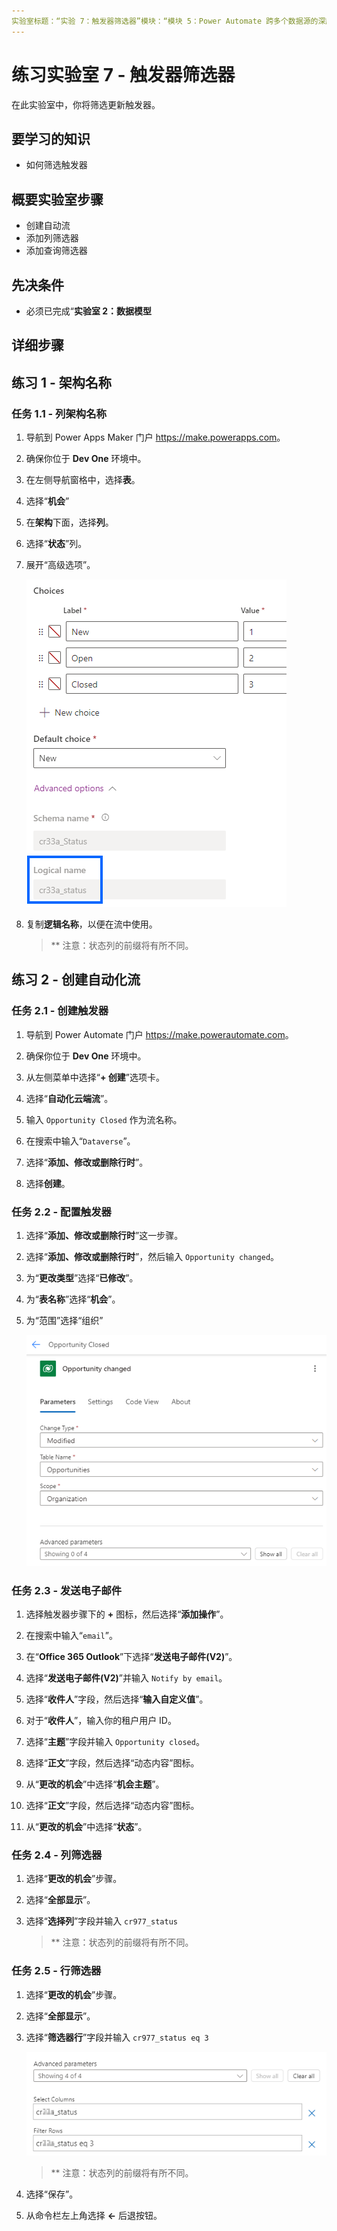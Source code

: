 ```yaml
---
实验室标题：“实验 7：触发器筛选器”模块：“模块 5：Power Automate 跨多个数据源的深度集成”
---
```


# 练习实验室 7 - 触发器筛选器

在此实验室中，你将筛选更新触发器。

## 要学习的知识

- 如何筛选触发器

## 概要实验室步骤

- 创建自动流
- 添加列筛选器
- 添加查询筛选器

## 先决条件

- 必须已完成“**实验室 2：数据模型**

## 详细步骤

## 练习 1 - 架构名称

### 任务 1.1 - 列架构名称

1. 导航到 Power Apps Maker 门户 <https://make.powerapps.com>。

1. 确保你位于 **Dev One** 环境中。

1. 在左侧导航窗格中，选择**表**。

1. 选择“**机会**”

1. 在**架构**下面，选择**列**。

1. 选择“**状态**”列。

1. 展开“高级选项”。

    ![列架构名称的屏幕截图。](../media/column-schema-name.png)

1. 复制**逻辑名称**，以便在流中使用。

   > ** 注意：状态列的前缀将有所不同。

## 练习 2 - 创建自动化流

### 任务 2.1 - 创建触发器

1. 导航到 Power Automate 门户 <https://make.powerautomate.com>。

1. 确保你位于 **Dev One** 环境中。

1. 从左侧菜单中选择“**+ 创建**”选项卡。

1. 选择“**自动化云端流**”。

1. 输入 `Opportunity Closed` 作为流名称。

1. 在搜索中输入“`Dataverse`”。

1. 选择“**添加、修改或删除行时**”。

1. 选择**创建**。

### 任务 2.2 - 配置触发器

1. 选择“**添加、修改或删除行时**”这一步骤。

1. 选择“**添加、修改或删除行时**”，然后输入 `Opportunity changed`。

1. 为“**更改类型**”选择“**已修改**”。

1. 为“**表名称**”选择“**机会**”。

1. 为“范围”选择“组织”

    ![更新行触发器的屏幕截图。](../media/update-trigger.png)

### 任务 2.3 - 发送电子邮件

1. 选择触发器步骤下的 **+** 图标，然后选择“**添加操作**”。

1. 在搜索中输入“`email`”。

1. 在“**Office 365 Outlook**”下选择“**发送电子邮件(V2)**”。

1. 选择“**发送电子邮件(V2)**”并输入 `Notify by email`。

1. 选择“**收件人**”字段，然后选择“**输入自定义值**”。

1. 对于“**收件人**”，输入你的租户用户 ID。

1. 选择“**主题**”字段并输入 `Opportunity closed`。

1. 选择“**正文**”字段，然后选择“动态内容”图标。

1. 从“**更改的机会**”中选择“**机会主题**”。

1. 选择“**正文**”字段，然后选择“动态内容”图标。

1. 从“**更改的机会**”中选择“**状态**”。

### 任务 2.4 - 列筛选器

1. 选择“**更改的机会**”步骤。

1. 选择“**全部显示**”。

1. 选择“**选择列**”字段并输入 `cr977_status`

   > ** 注意：状态列的前缀将有所不同。

### 任务 2.5 - 行筛选器

1. 选择“**更改的机会**”步骤。

1. 选择“**全部显示**”。

1. 选择“**筛选器行**”字段并输入 `cr977_status eq 3`

    ![触发器筛选器的屏幕截图。](../media/trigger-filter.png)

    > ** 注意：状态列的前缀将有所不同。

1. 选择“保存”。

1. 从命令栏左上角选择 **<-** 后退按钮。
